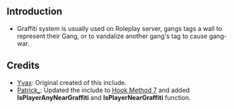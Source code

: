 ## Introduction ##
- Graffiti system is usually used on Roleplay server, gangs tags a wall to represent their Gang, or to vandalize another gang's tag to cause gang-war.

## Credits ##
- [Yvax](http://forum.sa-mp.com/member.php?u=98567): Original created of this include.
- [Patrick_](http://forum.sa-mp.com/member.php?u=178953): Updated the include to [Hook Method 7](http://forum.sa-mp.com/showthread.php?t=441293) and added <b>IsPlayerAnyNearGraffiti</b> and <b>IsPlayerNearGraffiti</b> function.
